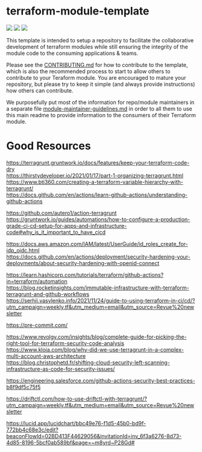 # terraform-module-template

![](https://github.com/jsimoni-org/terraform-module-template/workflows/Terraform%20GitHub%20Actions/badge.svg) ![](https://github.com/jsimoni-org/terraform-module-template/workflows/Generate%20Terraform%20docs/badge.svg) ![](https://github.com/jsimoni-org/terraform-module-template/workflows/Checkov%20Security%20Scan/badge.svg)

This template is intended to setup a repository to facilitate the collaborative development of terraform modules while still ensuring the integrity of the module code to the consuming applications & teams.  

Please see the [CONTRIBUTING.md](CONTRIBUTING.md) for how to contribute to the template, which is also the recommended process to start to allow others to contribute to your Teraform module.  You are encouraged to mature your repository, but please try to keep it simple (and always provide instructions) how others can contribute.

We purposefully put most of the information for repo/module maintainers in a separate file [module-maintainer-guidelines.md](module-maintainer-guidelines.md) in order to all them to use this main readme to provide information to the consumers of their Terraform module.

# Good Resources
https://terragrunt.gruntwork.io/docs/features/keep-your-terraform-code-dry <br />
https://thirstydeveloper.io/2021/01/17/part-1-organizing-terragrunt.html <br />
https://www.bti360.com/creating-a-terraform-variable-hierarchy-with-terragrunt/ <br />
https://docs.github.com/en/actions/learn-github-actions/understanding-github-actions <br />

https://github.com/autero1/action-terragrunt <br />
https://gruntwork.io/guides/automations/how-to-configure-a-production-grade-ci-cd-setup-for-apps-and-infrastructure-code#why_is_it_important_to_have_cicd <br />

https://docs.aws.amazon.com/IAM/latest/UserGuide/id_roles_create_for-idp_oidc.html <br />
https://docs.github.com/en/actions/deployment/security-hardening-your-deployments/about-security-hardening-with-openid-connect <br />

https://learn.hashicorp.com/tutorials/terraform/github-actions?in=terraform/automation <br />
https://blog.rocketinsights.com/immutable-infrastructure-with-terraform-terragrunt-and-github-workflows <br />
https://serhii.vasylenko.info/2021/11/24/guide-to-using-terraform-in-ci/cd/?utm_campaign=weekly.tf&utm_medium=email&utm_source=Revue%20newsletter <br />

https://pre-commit.com/ <br />

https://www.revolgy.com/insights/blog/complete-guide-for-picking-the-right-tool-for-terraform-security-code-analysis <br />
https://www.kloia.com/blog/why-did-we-use-terragrunt-in-a-complex-multi-account-aws-architecture <br />
https://blog.christophetd.fr/shifting-cloud-security-left-scanning-infrastructure-as-code-for-security-issues/ <br />

https://engineering.salesforce.com/github-actions-security-best-practices-b8f9df5c75f5 <br />

https://driftctl.com/how-to-use-driftctl-with-terragrunt/?utm_campaign=weekly.tf&utm_medium=email&utm_source=Revue%20newsletter <br />


https://lucid.app/lucidchart/bbc49e76-f1d5-45b0-bd9f-772bb4c68e3c/edit?beaconFlowId=02BD413F44629056&invitationId=inv_6f3a6276-8d73-4d85-8196-5bcf0ab589bf&page=~m8yrd~P28Gd# <br />
